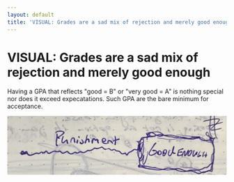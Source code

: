 ```yaml
---
layout: default
title: 'VISUAL: Grades are a sad mix of rejection and merely good enough'
---
```

# VISUAL: Grades are a sad mix of rejection and merely good enough

Having a GPA that reflects "good = B" or "very good = A" is nothing special nor does it exceed expecatations. Such GPA are the bare minimum for acceptance. 

![](media/cleanshot_2023-11-01-at-12-09-28@2x.png)